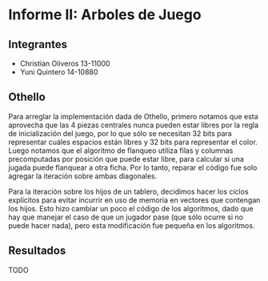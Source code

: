 # Informe II: Arboles de Juego

## Integrantes

* Christian Oliveros 13-11000
* Yuni Quintero 14-10880

## Othello

Para arreglar la implementación dada de Othello, primero notamos que esta aprovecha que las 4 piezas centrales nunca pueden estar libres por la regla de inicialización del juego, por lo que sólo se necesitan 32 bits para representar cuáles espacios están libres y 32 bits para representar el color. Luego notamos que el algoritmo de flanqueo utiliza filas y columnas precomputadas por posición que puede estar libre, para calcular si una jugada puede flanquear a otra ficha. Por lo tanto, reparar el código fue solo agregar la iteración sobre ambas diagonales.

Para la iteración sobre los hijos de un tablero, decidimos hacer los ciclos explícitos para evitar incurrir en uso de memoria en vectores que contengan los hijos. Esto hizo cambiar un poco el código de los algoritmos, dado que hay que manejar el caso de que un jugador pase (que sólo ocurre si no puede hacer nada), pero esta modificación fue pequeña en los algoritmos.

## Resultados

TODO